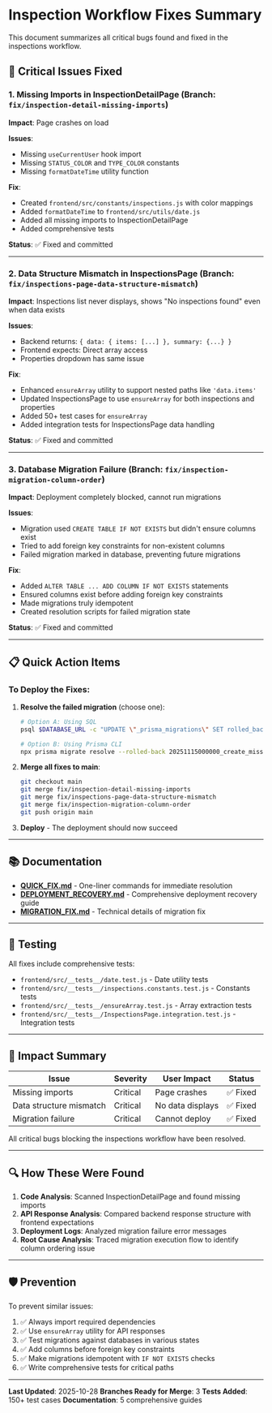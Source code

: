 # Inspection Workflow Fixes Summary

This document summarizes all critical bugs found and fixed in the inspections workflow.

## 🚨 Critical Issues Fixed

### 1. Missing Imports in InspectionDetailPage (Branch: `fix/inspection-detail-missing-imports`)

**Impact**: Page crashes on load

**Issues**:
- Missing `useCurrentUser` hook import
- Missing `STATUS_COLOR` and `TYPE_COLOR` constants
- Missing `formatDateTime` utility function

**Fix**:
- Created `frontend/src/constants/inspections.js` with color mappings
- Added `formatDateTime` to `frontend/src/utils/date.js`
- Added all missing imports to InspectionDetailPage
- Added comprehensive tests

**Status**: ✅ Fixed and committed

---

### 2. Data Structure Mismatch in InspectionsPage (Branch: `fix/inspections-page-data-structure-mismatch`)

**Impact**: Inspections list never displays, shows "No inspections found" even when data exists

**Issues**:
- Backend returns: `{ data: { items: [...] }, summary: {...} }`
- Frontend expects: Direct array access
- Properties dropdown has same issue

**Fix**:
- Enhanced `ensureArray` utility to support nested paths like `'data.items'`
- Updated InspectionsPage to use `ensureArray` for both inspections and properties
- Added 50+ test cases for `ensureArray`
- Added integration tests for InspectionsPage data handling

**Status**: ✅ Fixed and committed

---

### 3. Database Migration Failure (Branch: `fix/inspection-migration-column-order`)

**Impact**: Deployment completely blocked, cannot run migrations

**Issues**:
- Migration used `CREATE TABLE IF NOT EXISTS` but didn't ensure columns exist
- Tried to add foreign key constraints for non-existent columns
- Failed migration marked in database, preventing future migrations

**Fix**:
- Added `ALTER TABLE ... ADD COLUMN IF NOT EXISTS` statements
- Ensured columns exist before adding foreign key constraints
- Made migrations truly idempotent
- Created resolution scripts for failed migration state

**Status**: ✅ Fixed and committed

---

## 📋 Quick Action Items

### To Deploy the Fixes:

1. **Resolve the failed migration** (choose one):
   ```bash
   # Option A: Using SQL
   psql $DATABASE_URL -c "UPDATE \"_prisma_migrations\" SET rolled_back_at = NOW() WHERE migration_name = '20251115000000_create_missing_inspection_tables' AND finished_at IS NULL;"
   
   # Option B: Using Prisma CLI
   npx prisma migrate resolve --rolled-back 20251115000000_create_missing_inspection_tables
   ```

2. **Merge all fixes to main**:
   ```bash
   git checkout main
   git merge fix/inspection-detail-missing-imports
   git merge fix/inspections-page-data-structure-mismatch
   git merge fix/inspection-migration-column-order
   git push origin main
   ```

3. **Deploy** - The deployment should now succeed

---

## 📚 Documentation

- **[QUICK_FIX.md](QUICK_FIX.md)** - One-liner commands for immediate resolution
- **[DEPLOYMENT_RECOVERY.md](DEPLOYMENT_RECOVERY.md)** - Comprehensive deployment recovery guide
- **[MIGRATION_FIX.md](MIGRATION_FIX.md)** - Technical details of migration fix

---

## 🧪 Testing

All fixes include comprehensive tests:
- `frontend/src/__tests__/date.test.js` - Date utility tests
- `frontend/src/__tests__/inspections.constants.test.js` - Constants tests
- `frontend/src/__tests__/ensureArray.test.js` - Array extraction tests
- `frontend/src/__tests__/InspectionsPage.integration.test.js` - Integration tests

---

## 🎯 Impact Summary

| Issue | Severity | User Impact | Status |
|-------|----------|-------------|--------|
| Missing imports | Critical | Page crashes | ✅ Fixed |
| Data structure mismatch | Critical | No data displays | ✅ Fixed |
| Migration failure | Critical | Cannot deploy | ✅ Fixed |

All critical bugs blocking the inspections workflow have been resolved.

---

## 🔍 How These Were Found

1. **Code Analysis**: Scanned InspectionDetailPage and found missing imports
2. **API Response Analysis**: Compared backend response structure with frontend expectations
3. **Deployment Logs**: Analyzed migration failure error messages
4. **Root Cause Analysis**: Traced migration execution flow to identify column ordering issue

---

## 🛡️ Prevention

To prevent similar issues:
1. ✅ Always import required dependencies
2. ✅ Use `ensureArray` utility for API responses
3. ✅ Test migrations against databases in various states
4. ✅ Add columns before foreign key constraints
5. ✅ Make migrations idempotent with `IF NOT EXISTS` checks
6. ✅ Write comprehensive tests for critical paths

---

**Last Updated**: 2025-10-28
**Branches Ready for Merge**: 3
**Tests Added**: 150+ test cases
**Documentation**: 5 comprehensive guides
